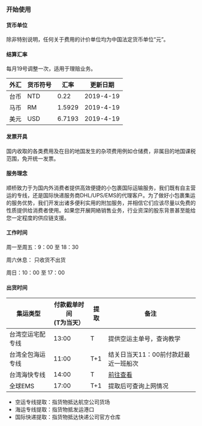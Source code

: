 ### 开始使用

#### 货币单位
除非特别说明，任何关于费用的计价单位均为中国法定货币单位“元”。

#### 结算汇率
每月19号调整一次，适用于理赔业务。

| 外汇 | 货币符号 | 汇率     | 更新日期      |
|----|------|--------|-----------|
| 台币 | NTD  | 0.22 | 2019-4-19 |
| 马币 | RM   | 1.5929 | 2019-4-19 |
| 美元 | USD  | 6.7193 | 2019-4-19 |


#### 发票开具
国内收取的各类费用及在目的地国发生的杂项费用例如仓储费，非属目的地国课税范围，免开统一发票。

#### 服务理念
顺桥致力于为国内外消费者提供高效便捷的小包裹国际运输服务，我们既有自主营运的专线，还是国际快递服务商DHL/UPS/EMS的代理客户。为了做好小包裹集运的服务优势，我们开发出诸多便利实用的附加服务，并相信它们应该尽量以免费的性质提供给消费者使用。如果您开展网絡销售业务，行业资深的股东背景甚至能给您一定程度的供应链支援。

#### 工作时间

周一至周五：9：00 至 18：30

周六休息： 只收货不出货

周日：10：00 至 17：00

#### 出货时间

| 集运类型     | 付款截单时间<br />(T为当天） | 提取  | 备注                   |
|----------|--------------------|-----|----------------------|
| 台湾空运宅配专线 | 13:00              | T   | 提供空运主单号，查询教学         |
| 台湾全包海运专线 | 11:00              | T+1 | 结关日当天11：00前付款赶最近一班船次 |
| 台湾海快专线   | 14:00              | T   | [前往查看](/direct_fs_tw?id=时效说明)                 |
| 全球EMS    | 17:00              | T+1 | 提取后可查询上网情况           |

 
- 空运专线提取：指货物抵达航空公司货场
- 海运专线提取：指货物抵发运港口
- 国际快递提取：指货物抵达快递公司官方仓库



